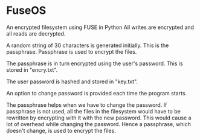 # FuseOS

An encrypted filesystem using FUSE in Python
All writes are encrypted and all reads are decrypted.

A random string of 30 characters is generated initially. This is the passphrase.
Passphrase is used to encrypt the files.

The passphrase is in turn encrypted using the user's password. This is stored in "encry.txt".

The user password is hashed and stored in "key.txt".

An option to change password is provided each time the program starts.

The passphrase helps when we have to change the password. If passphrase is not used, all the files in the filesystem would have to be rewritten by encrypting with it with the new password.
This would cause a lot of overhead while changing the password. Hence a passphrase, which doesn't change, is used to encrypt the files.
